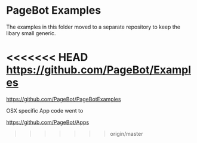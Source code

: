 # PageBot Examples

The examples in this folder moved to a separate repository to keep the libary small generic.

<<<<<<< HEAD
https://github.com/PageBot/Examples
=======
https://github.com/PageBot/PageBotExamples

OSX specific App code went to

https://github.com/PageBot/Apps
>>>>>>> origin/master
